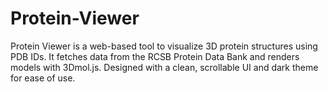 # Protein-Viewer
Protein Viewer is a web-based tool to visualize 3D protein structures using PDB IDs. It fetches data from the RCSB Protein Data Bank and renders models with 3Dmol.js. Designed with a clean, scrollable UI and dark theme for ease of use.
